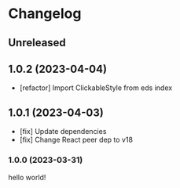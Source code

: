 # Changelog

## Unreleased

## 1.0.2 (2023-04-04)
- [refactor] Import ClickableStyle from eds index

## 1.0.1 (2023-04-03)

- [fix] Update dependencies
- [fix] Change React peer dep to v18

### 1.0.0 (2023-03-31)

hello world!
